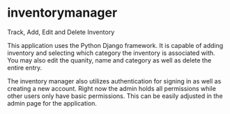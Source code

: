 # inventorymanager
Track, Add, Edit and Delete Inventory

This application uses the Python Django framework. It is capable of adding inventory and selecting which category the inventory is associated with. You may also edit the quanity, name and category as well as delete the entire entry. 

The inventory manager also utilizes authentication for signing in as well as creating a new account. Right now the admin holds all permissions while other users only have basic permissions. This can be easily adjusted in the admin page for the application.


